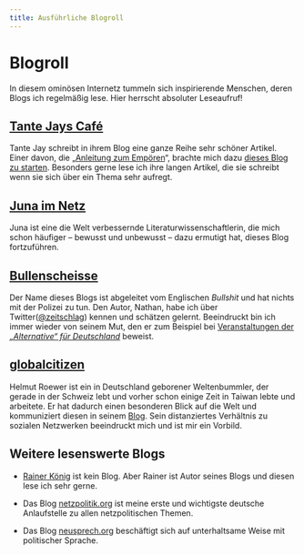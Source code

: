 ```yaml
---
title: Ausführliche Blogroll
---
```


# Blogroll

In diesem ominösen Internetz tummeln sich inspirierende Menschen, deren Blogs
ich regelmäßig lese. Hier herrscht absoluter Leseaufruf!

## [Tante Jays Café](http://www.grabbelkiste.org/)

Tante Jay schreibt in ihrem Blog eine ganze Reihe sehr schöner Artikel. Einer
davon, die „[Anleitung zum Empören]“, brachte mich dazu [dieses Blog zu
starten][startschuss]. Besonders gerne lese ich ihre langen Artikel, die sie
schreibt wenn sie sich über ein Thema sehr aufregt.

## [Juna im Netz](http://junaimnetz.de/)

Juna ist eine die Welt verbessernde Literaturwissenschaftlerin, die mich schon
häufiger – bewusst und unbewusst – dazu ermutigt hat, dieses Blog fortzuführen.

## [Bullenscheisse](https://bullenscheisse.de/)

Der Name dieses Blogs ist abgeleitet vom Englischen *Bullshit* und hat nichts
mit der Polizei zu tun. Den Autor, Nathan, habe ich über Twitter([@zeitschlag])
kennen und schätzen gelernt. Beeindruckt bin ich immer wieder von seinem Mut,
den er zum Beispiel bei [Veranstaltungen der *„Alternative“ für
Deutschland*][afd] beweist.

## [globalcitizen](https://www.globalcitizen.red/)

Helmut Roewer ist ein in Deutschland geborener Weltenbummler, der gerade in der
Schweiz lebt und vorher schon einige Zeit in Taiwan lebte und arbeitete. Er hat
dadurch einen besonderen Blick auf die Welt und kommuniziert diesen in seinem
[Blog](https://www.globalcitizen.red/). Sein distanziertes Verhältnis
zu sozialen Netzwerken beeindruckt mich und ist mir ein Vorbild.

## Weitere lesenswerte Blogs

* [Rainer König](http://koenig-haunstetten.de/) ist kein Blog. Aber Rainer ist
  Autor seines Blogs und diesen lese ich sehr gerne.

* Das Blog [netzpolitik.org](https://netzpolitik.org/) ist meine erste und
  wichtigste deutsche Anlaufstelle zu allen netzpolitischen Themen.

* Das Blog [neusprech.org](http://neusprech.org/) beschäftigt sich auf
  unterhaltsame Weise mit politischer Sprache.


[Anleitung zum Empören]: http://www.grabbelkiste.org/2014/03/10/anleitung-zum-empoeren/

[startschuss]: /2014/tante-jays-aufforderung-zum-bloggen/

[@zeitschlag]: https://twitter.com/zeitschlag

[afd]: https://bullenscheisse.de/2015/afd-oder-analsex-fuer-dummies/
